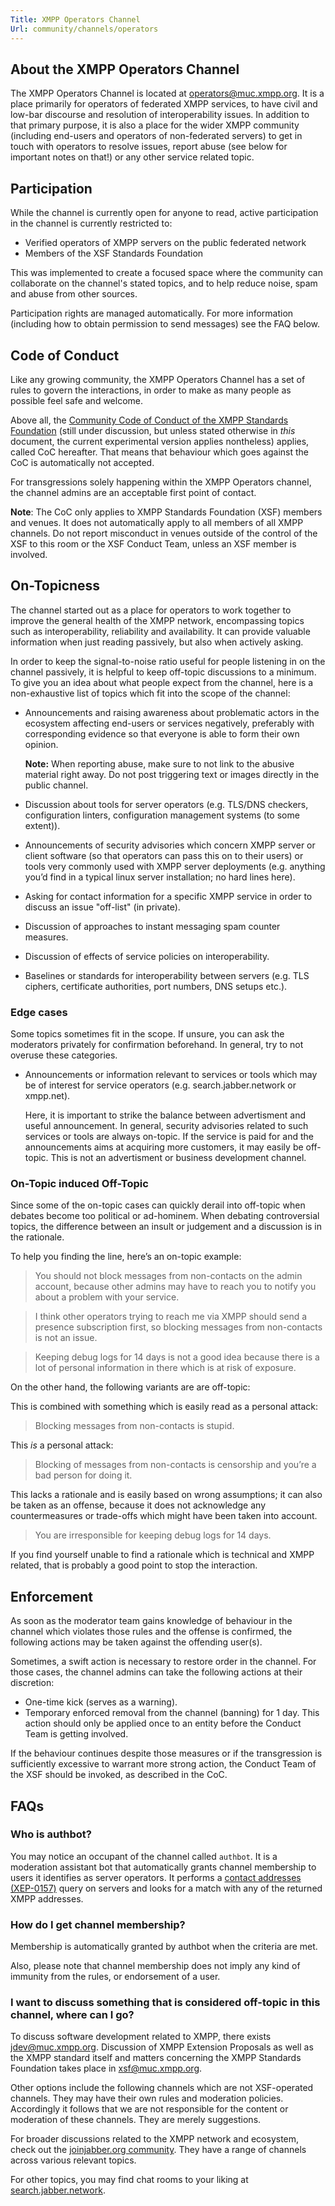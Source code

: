 ```yaml
---
Title: XMPP Operators Channel
Url: community/channels/operators
---
```


## About the XMPP Operators Channel

The XMPP Operators Channel is located at [operators@muc.xmpp.org](xmpp:operators@muc.xmpp.org?join). It is a place primarily for operators of federated XMPP services, to have civil and low-bar discourse and resolution of interoperability issues. In addition to that primary purpose, it is also a place for the wider XMPP community (including end-users and operators of non-federated servers) to get in touch with operators to resolve issues, report abuse (see below for important notes on that!) or any other service related topic.

## Participation

While the channel is currently open for anyone to read, active participation in the channel is currently restricted to:

- Verified operators of XMPP servers on the public federated network
- Members of the XSF Standards Foundation

This was implemented to create a focused space where the community can collaborate on the channel's stated topics, and to help reduce noise, spam and abuse from other sources.

Participation rights are managed automatically. For more information (including how to obtain permission to send messages) see the FAQ below.

## Code of Conduct

Like any growing community, the XMPP Operators Channel has a set of rules to govern the interactions, in order to make as many people as possible feel safe and welcome.

Above all, the [Community Code of Conduct of the XMPP Standards Foundation](https://xmpp.org/extensions/xep-0458.html) (still under discussion, but unless stated otherwise in *this* document, the current experimental version applies nontheless) applies, called CoC hereafter. That means that behaviour which goes against the CoC is automatically not accepted.

For transgressions solely happening within the XMPP Operators channel, the channel admins are an acceptable first point of contact.

**Note**: The CoC only applies to XMPP Standards Foundation (XSF) members and venues. It does not automatically apply to all members of all XMPP channels. Do not report misconduct in venues outside of the control of the XSF to this room or the XSF Conduct Team, unless an XSF member is involved.

## On-Topicness

The channel started out as a place for operators to work together to improve the general health of the XMPP network, encompassing topics such as interoperability, reliability and availability. It can provide valuable information when just reading passively, but also when actively asking.

In order to keep the signal-to-noise ratio useful for people listening in on the channel passively, it is helpful to keep off-topic discussions to a minimum. To give you an idea about what people expect from the channel, here is a non-exhaustive list of topics which fit into the scope of the channel:

* Announcements and raising awareness about problematic actors in the ecosystem affecting end-users or services negatively, preferably with corresponding evidence so that everyone is able to form their own opinion.

  **Note:** When reporting abuse, make sure to not link to the abusive material right away. Do not post triggering text or images directly in the public channel.

* Discussion about tools for server operators (e.g. TLS/DNS checkers, configuration linters, configuration management systems (to some extent)).
* Announcements of security advisories which concern XMPP server or client software (so that operators can pass this on to their users) or tools very commonly used with XMPP server deployments (e.g. anything you’d find in a typical linux server installation; no hard lines here).
* Asking for contact information for a specific XMPP service in order to discuss an issue "off-list" (in private).
* Discussion of approaches to instant messaging spam counter measures.
* Discussion of effects of service policies on interoperability.
* Baselines or standards for interoperability between servers (e.g. TLS ciphers, certificate authorities, port numbers, DNS setups etc.).

### Edge cases

Some topics sometimes fit in the scope. If unsure, you can ask the moderators privately for confirmation beforehand. In general, try to not overuse these categories.

* Announcements or information relevant to services or tools which may be of interest for service operators (e.g. search.jabber.network or xmpp.net).

  Here, it is important to strike the balance between advertisment and useful announcement. In general, security advisories related to such services or tools are always on-topic. If the service is paid for and the announcements aims at acquiring more customers, it may easily be off-topic. This is not an advertisment or business development channel.

### On-Topic induced Off-Topic

Since some of the on-topic cases can quickly derail into off-topic when debates become too political or ad-hominem. When debating controversial topics, the difference between an insult or judgement and a discussion is in the rationale.

To help you finding the line, here’s an on-topic example:

> You should not block messages from non-contacts on the admin account, because other admins may have to reach you to notify you about a problem with your service.

> I think other operators trying to reach me via XMPP should send a presence subscription first, so blocking messages from non-contacts is not an issue.

> Keeping debug logs for 14 days is not a good idea because there is a lot of personal information in there which is at risk of exposure.

On the other hand, the following variants are are off-topic:

This is combined with something which is easily read as a personal attack:

> Blocking messages from non-contacts is stupid.

This *is* a personal attack:

> Blocking of messages from non-contacts is censorship and you’re a bad person for doing it.

This lacks a rationale and is easily based on wrong assumptions; it can also be taken as an offense, because it does not acknowledge any countermeasures or trade-offs which might have been taken into account.

> You are irresponsible for keeping debug logs for 14 days.

If you find yourself unable to find a rationale which is technical and XMPP related, that is probably a good point to stop the interaction.

## Enforcement

As soon as the moderator team gains knowledge of behaviour in the channel which violates those rules and the offense is confirmed, the following actions may be taken against the offending user(s).

Sometimes, a swift action is necessary to restore order in the channel. For those cases, the channel admins can take the following actions at their discretion:

* One-time kick (serves as a warning).
* Temporary enforced removal from the channel (banning) for 1 day. This action should only be applied once to an entity before the Conduct Team is getting involved.

If the behaviour continues despite those measures or if the transgression is sufficiently excessive to warrant more strong action, the Conduct Team of the XSF should be invoked, as described in the CoC.

## FAQs

### Who is authbot?

You may notice an occupant of the channel called `authbot`. It is a moderation assistant bot that automatically grants channel membership to users it identifies as server operators. It performs a [contact addresses (XEP-0157)](https://xmpp.org/extensions/xep-0157.html) query on servers and looks for a match with any of the returned XMPP addresses.

### How do I get channel membership?

Membership is automatically granted by authbot when the criteria are met.

Also, please note that channel membership does not imply any kind of immunity from the rules, or endorsement of a user.

### I want to discuss something that is considered off-topic in this channel, where can I go?

To discuss software development related to XMPP, there exists [jdev@muc.xmpp.org](xmpp:jdev@muc.xmpp.org?join). Discussion of XMPP Extension Proposals as well as the XMPP standard itself and matters concerning the XMPP Standards Foundation takes place in [xsf@muc.xmpp.org](xmpp:xsf@muc.xmpp.org?join).

Other options include the following channels which are not XSF-operated channels. They may have their own rules and moderation policies. Accordingly it follows that we are not responsible for the content or moderation of these channels. They are merely suggestions.

For broader discussions related to the XMPP network and ecosystem, check out the [joinjabber.org community](https://joinjabber.org/about/community/). They have a range of channels across various relevant topics.

For other topics, you may find chat rooms to your liking at [search.jabber.network](https://search.jabber.network).
